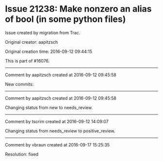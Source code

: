 # Issue 21238: Make __nonzero__ an alias of __bool__ (in some python files)

Issue created by migration from Trac.

Original creator: aapitzsch

Original creation time: 2016-09-12 09:44:15

This is part of #16076.


---

Comment by aapitzsch created at 2016-09-12 09:45:58

New commits:


---

Comment by aapitzsch created at 2016-09-12 09:45:58

Changing status from new to needs_review.


---

Comment by tscrim created at 2016-09-12 14:09:07

Changing status from needs_review to positive_review.


---

Comment by vbraun created at 2016-09-17 15:25:35

Resolution: fixed
